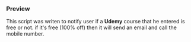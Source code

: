 ### Preview
This script was writen to notify user if a **Udemy** course that he entered is free or not.
if it's free (100% off) then it will send an email and call the mobile number.
